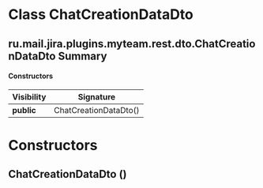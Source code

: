 Class ChatCreationDataDto
=========================
ru.mail.jira.plugins.myteam.rest.dto.ChatCreationDataDto
Summary
-------
#### Constructors
| Visibility | Signature             |
| ---------- | --------------------- |
| **public** | ChatCreationDataDto() |

Constructors
============
ChatCreationDataDto ()
----------------------


